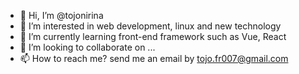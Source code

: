 - 👋 Hi, I’m @tojonirina
- 👀 I’m interested in web development, linux and new technology
- 🌱 I’m currently learning front-end framework such as Vue, React
- 💞️ I’m looking to collaborate on ...
- 📫 How to reach me? send me an email by tojo.fr007@gmail.com

<!---
tojonirina/tojonirina is a ✨ special ✨ repository because its `README.md` (this file) appears on your GitHub profile.
You can click the Preview link to take a look at your changes.
--->
